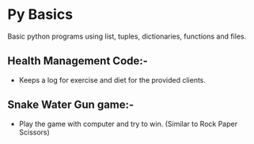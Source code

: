 # Py Basics
Basic python programs using list, tuples, dictionaries, functions and files.

## Health Management Code:- 
* Keeps a log for exercise and diet for the provided clients.

## Snake Water Gun game:-
* Play the game with computer and try to win. (Similar to Rock Paper Scissors)
